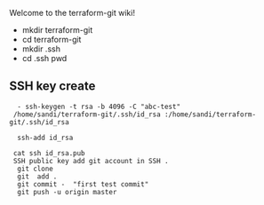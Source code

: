 Welcome to the terraform-git wiki!
* mkdir terraform-git
*  cd terraform-git
*  mkdir .ssh
*  cd .ssh
   pwd

##    SSH key create 
      - ssh-keygen -t rsa -b 4096 -C "abc-test"
     /home/sandi/terraform-git/.ssh/id_rsa :/home/sandi/terraform-git/.ssh/id_rsa

      ssh-add id_rsa

     cat ssh id_rsa.pub
     SSH public key add git account in SSH .
      git clone 
      git  add .
      git commit -  "first test commit"
      git push -u origin master
   

  
